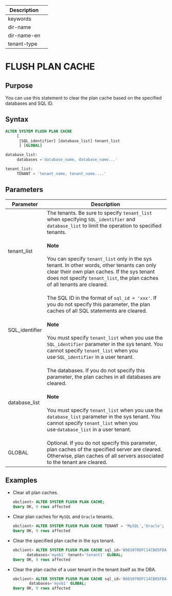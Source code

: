 | Description |                 |
|---------------|-----------------|
| keywords |                 |
| dir-name |                 |
| dir-name-en |                 |
| tenant-type |                 |

# FLUSH PLAN CACHE

## Purpose

You can use this statement to clear the plan cache based on the specified databases and SQL ID.

## Syntax

```sql
ALTER SYSTEM FLUSH PLAN CACHE
     [
      [SQL_identifier] [database_list] tenant_list
      ] [GLOBAL]

database_list:
     databases ='database_name, database_name...'

tenant_list:
     TENANT = 'tenant_name, tenant_name....'
```

## Parameters

| Parameter | Description |
|----------------|----------------------|
| tenant_list | The tenants. Be sure to specify `tenant_list` when specifying `SQL_identifier` and `database_list` to limit the operation to specified tenants. <main id="notice" type='explain'><h4>Note</h4><p> You can specify <code>tenant_list</code> only in the sys tenant. In other words, other tenants can only clear their own plan caches. If the sys tenant does not specify <code>tenant_list</code>, the plan caches of all tenants are cleared. </p></main> |
| SQL_identifier | The SQL ID in the format of `sql_id = 'xxx'`. If you do not specify this parameter, the plan caches of all SQL statements are cleared. <main id="notice" type='explain'><h4>Note</h4><p>You must specify `tenant_list` when you use the `SQL_identifier` parameter in the sys tenant. You cannot specify `tenant_list` when you use·`SQL_identifier` in a user tenant. </p></main> |
| database_list | The databases. If you do not specify this parameter, the plan caches in all databases are cleared. <main id="notice" type='explain'><h4>Note</h4><p>You must specify `tenant_list` when you use the `database_list` parameter in the sys tenant. You cannot specify `tenant_list` when you use·`database_list` in a user tenant. </p></main> |
| GLOBAL | Optional.  If you do not specify this parameter, plan caches of the specified server are cleared. Otherwise, plan caches of all servers associated to the tenant are cleared.  |

## Examples

* Clear all plan caches.

   ```sql
   obclient> ALTER SYSTEM FLUSH PLAN CACHE;
   Query OK, 0 rows affected
   ```

* Clear plan caches for `MySQL` and `Oracle` tenants.

   ```sql
   obclient> ALTER SYSTEM FLUSH PLAN CACHE TENANT = 'MySQL','Oracle';
   Query OK, 0 rows affected
   ```

* Clear the specified plan cache in the sys tenant.

   ```sql
   obclient> ALTER SYSTEM FLUSH PLAN CACHE sql_id='B601070DFC14CB85FDA3766A69A9E1B3'
         databases='myob1' tenant='tenant1' GLOBAL;
   Query OK, 0 rows affected
   ```

* Clear the plan cache of a user tenant in the tenant itself as the DBA.

   ```sql
   obclient> ALTER SYSTEM FLUSH PLAN CACHE sql_id='B601070DFC14CB85FDA3766A69A9E1B3'
          databases='myob1' GLOBAL;
   Query OK, 0 rows affected
   ```
